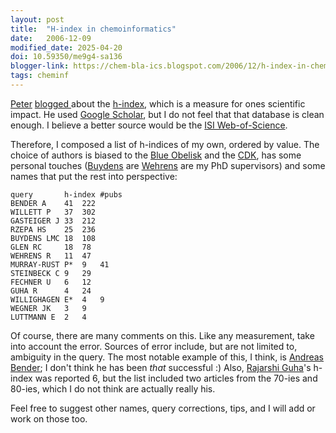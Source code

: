 ```yaml
---
layout: post
title:  "H-index in chemoinformatics"
date:   2006-12-09
modified_date: 2025-04-20
doi: 10.59350/me9g4-sa136
blogger-link: https://chem-bla-ics.blogspot.com/2006/12/h-index-in-chemoinformatics.html
tags: cheminf
---
```


[Peter](http://wwmm.ch.cam.ac.uk/blogs/murrayrust/) [blogged <i class="fa-solid fa-recycle fa-xs"></i>](https://blogs.ch.cam.ac.uk/pmr/2006/12/08/impact-factors-hirsch-erdos-and-pauling/) about the
[h-index](http://en.wikipedia.org/wiki/H-index), which is a measure for ones scientific impact. He used
[Google Scholar](http://scholar.google.com/), but I do not feel that that database is clean enough. I believe a better
source would be the [ISI Web-of-Science](http://portal.isiknowledge.com/portal.cgi?DestApp=WOS&Func=Frame).

Therefore, I composed a list of h-indices of my own, ordered by value. The choice of authors is biased to the
[Blue Obelisk](http://www.blueobelisk.org/) and the [CDK](http://cdk.sf.net/), has some personal touches
([Buydens](http://www.cac.science.ru.nl/people/lbuydens/) are [Wehrens](http://www.cac.science.ru.nl/people/rwehrens/)
are my PhD supervisors) and some names that put the rest into perspective:

```
query		h-index	#pubs
BENDER A	41	222
WILLETT P	37	302
GASTEIGER J	33	212
RZEPA HS	25	236
BUYDENS LMC	18	108
GLEN RC		18	78
WEHRENS R	11	47
MURRAY-RUST P*	9	41
STEINBECK C	9	29
FECHNER U	6	12
GUHA R		4	24
WILLIGHAGEN E*	4	9
WEGNER JK	3	9
LUTTMANN E	2	4
```

Of course, there are many comments on this. Like any measurement, take into account the error. Sources of error
include, but are not limited to, ambiguity in the query. The most notable example of this, I think, is
[Andreas Bender](http://andygoesus.blogspot.com/); I don't think he has been *that* successful :) Also,
[Rajarshi Guha](http://cheminfo.informatics.indiana.edu/~rguha/)'s h-index was reported 6, but the list included
two articles from the 70-ies and 80-ies, which I do not think are actually really his.

Feel free to suggest other names, query corrections, tips, and I will add or work on those too.
